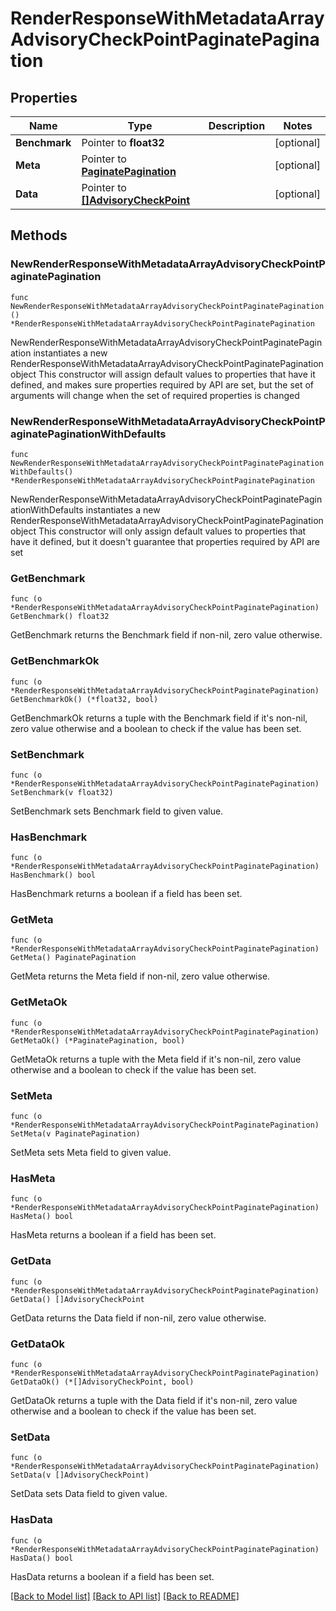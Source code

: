 # RenderResponseWithMetadataArrayAdvisoryCheckPointPaginatePagination

## Properties

Name | Type | Description | Notes
------------ | ------------- | ------------- | -------------
**Benchmark** | Pointer to **float32** |  | [optional] 
**Meta** | Pointer to [**PaginatePagination**](PaginatePagination.md) |  | [optional] 
**Data** | Pointer to [**[]AdvisoryCheckPoint**](AdvisoryCheckPoint.md) |  | [optional] 

## Methods

### NewRenderResponseWithMetadataArrayAdvisoryCheckPointPaginatePagination

`func NewRenderResponseWithMetadataArrayAdvisoryCheckPointPaginatePagination() *RenderResponseWithMetadataArrayAdvisoryCheckPointPaginatePagination`

NewRenderResponseWithMetadataArrayAdvisoryCheckPointPaginatePagination instantiates a new RenderResponseWithMetadataArrayAdvisoryCheckPointPaginatePagination object
This constructor will assign default values to properties that have it defined,
and makes sure properties required by API are set, but the set of arguments
will change when the set of required properties is changed

### NewRenderResponseWithMetadataArrayAdvisoryCheckPointPaginatePaginationWithDefaults

`func NewRenderResponseWithMetadataArrayAdvisoryCheckPointPaginatePaginationWithDefaults() *RenderResponseWithMetadataArrayAdvisoryCheckPointPaginatePagination`

NewRenderResponseWithMetadataArrayAdvisoryCheckPointPaginatePaginationWithDefaults instantiates a new RenderResponseWithMetadataArrayAdvisoryCheckPointPaginatePagination object
This constructor will only assign default values to properties that have it defined,
but it doesn't guarantee that properties required by API are set

### GetBenchmark

`func (o *RenderResponseWithMetadataArrayAdvisoryCheckPointPaginatePagination) GetBenchmark() float32`

GetBenchmark returns the Benchmark field if non-nil, zero value otherwise.

### GetBenchmarkOk

`func (o *RenderResponseWithMetadataArrayAdvisoryCheckPointPaginatePagination) GetBenchmarkOk() (*float32, bool)`

GetBenchmarkOk returns a tuple with the Benchmark field if it's non-nil, zero value otherwise
and a boolean to check if the value has been set.

### SetBenchmark

`func (o *RenderResponseWithMetadataArrayAdvisoryCheckPointPaginatePagination) SetBenchmark(v float32)`

SetBenchmark sets Benchmark field to given value.

### HasBenchmark

`func (o *RenderResponseWithMetadataArrayAdvisoryCheckPointPaginatePagination) HasBenchmark() bool`

HasBenchmark returns a boolean if a field has been set.

### GetMeta

`func (o *RenderResponseWithMetadataArrayAdvisoryCheckPointPaginatePagination) GetMeta() PaginatePagination`

GetMeta returns the Meta field if non-nil, zero value otherwise.

### GetMetaOk

`func (o *RenderResponseWithMetadataArrayAdvisoryCheckPointPaginatePagination) GetMetaOk() (*PaginatePagination, bool)`

GetMetaOk returns a tuple with the Meta field if it's non-nil, zero value otherwise
and a boolean to check if the value has been set.

### SetMeta

`func (o *RenderResponseWithMetadataArrayAdvisoryCheckPointPaginatePagination) SetMeta(v PaginatePagination)`

SetMeta sets Meta field to given value.

### HasMeta

`func (o *RenderResponseWithMetadataArrayAdvisoryCheckPointPaginatePagination) HasMeta() bool`

HasMeta returns a boolean if a field has been set.

### GetData

`func (o *RenderResponseWithMetadataArrayAdvisoryCheckPointPaginatePagination) GetData() []AdvisoryCheckPoint`

GetData returns the Data field if non-nil, zero value otherwise.

### GetDataOk

`func (o *RenderResponseWithMetadataArrayAdvisoryCheckPointPaginatePagination) GetDataOk() (*[]AdvisoryCheckPoint, bool)`

GetDataOk returns a tuple with the Data field if it's non-nil, zero value otherwise
and a boolean to check if the value has been set.

### SetData

`func (o *RenderResponseWithMetadataArrayAdvisoryCheckPointPaginatePagination) SetData(v []AdvisoryCheckPoint)`

SetData sets Data field to given value.

### HasData

`func (o *RenderResponseWithMetadataArrayAdvisoryCheckPointPaginatePagination) HasData() bool`

HasData returns a boolean if a field has been set.


[[Back to Model list]](../README.md#documentation-for-models) [[Back to API list]](../README.md#documentation-for-api-endpoints) [[Back to README]](../README.md)


